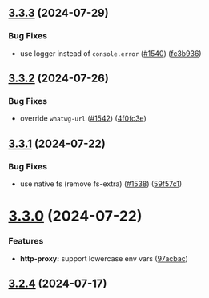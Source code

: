 ## [3.3.3](https://github.com/jsforce/jsforce/compare/3.3.2...3.3.3) (2024-07-29)


### Bug Fixes

* use logger instead of `console.error` ([#1540](https://github.com/jsforce/jsforce/issues/1540)) ([fc3b936](https://github.com/jsforce/jsforce/commit/fc3b936f56801da5869cd225cc758ed5a89060e3))



## [3.3.2](https://github.com/jsforce/jsforce/compare/3.3.1...3.3.2) (2024-07-26)


### Bug Fixes

* override `whatwg-url` ([#1542](https://github.com/jsforce/jsforce/issues/1542)) ([4f0fc3e](https://github.com/jsforce/jsforce/commit/4f0fc3e4baabe878ab29913ae4ac9f44fc886a2f))



## [3.3.1](https://github.com/jsforce/jsforce/compare/3.3.0...3.3.1) (2024-07-22)


### Bug Fixes

* use native fs (remove fs-extra) ([#1538](https://github.com/jsforce/jsforce/issues/1538)) ([59f57c1](https://github.com/jsforce/jsforce/commit/59f57c14cd566b1b35c5a1ca865fc067374a1746))



# [3.3.0](https://github.com/jsforce/jsforce/compare/3.2.4...3.3.0) (2024-07-22)


### Features

* **http-proxy:** support lowercase env vars ([97acbac](https://github.com/jsforce/jsforce/commit/97acbacacdfc2dc1ea7f9cf3be291caa5fefbc44))



## [3.2.4](https://github.com/jsforce/jsforce/compare/3.2.3...3.2.4) (2024-07-17)



